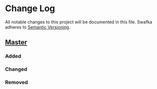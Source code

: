 # Change Log
All notable changes to this project will be documented in this file.
Swafka adheres to [Semantic Versioning](http://semver.org/).

## [Master](https://github.com/johannfza/Swafka)
### Added

### Changed

### Removed
